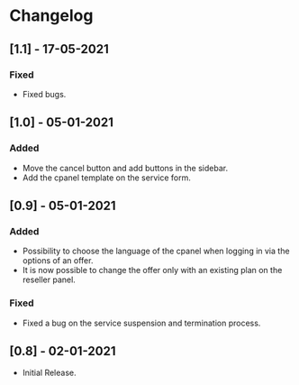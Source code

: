 # Changelog

## [1.1] - 17-05-2021

### Fixed

- Fixed bugs.

## [1.0] - 05-01-2021

### Added

- Move the cancel button and add buttons in the sidebar.
- Add the cpanel template on the service form.

## [0.9] - 05-01-2021

### Added

- Possibility to choose the language of the cpanel when logging in via the options of an offer.
- It is now possible to change the offer only with an existing plan on the reseller panel.

### Fixed

- Fixed a bug on the service suspension and termination process.


## [0.8] - 02-01-2021

- Initial Release.

